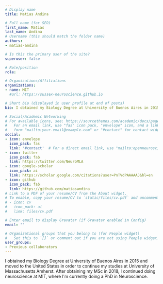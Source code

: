 ```yaml
---
# Display name
title: Matias Andina

# Full name (for SEO)
first_name: Matias
last_name: Andina
# Username (this should match the folder name)
authors:
- matias-andina

# Is this the primary user of the site?
superuser: false

# Role/position
role: 

# Organizations/Affiliations
organizations:
- name: MIT
  #url: https://sussex-neuroscience.github.io

# Short bio (displayed in user profile at end of posts)
bio: I obtained my Biology Degree at University of Buenos Aires in 2015 and moved to the United States in order to continue my studies at University of Massachusetts Amherst. After obtaining my MSc in 2018, I continued doing neuroscience at MIT, where I'm currently doing a PhD in Neuroscience.

# Social/Academic Networking
# For available icons, see: https://sourcethemes.com/academic/docs/page-builder/#icons
#   For an email link, use "fas" icon pack, "envelope" icon, and a link in the
#   form "mailto:your-email@example.com" or "#contact" for contact widget.
social:
- icon: envelope
  icon_pack: fas
  link: '#contact'  # For a direct email link, use "mailto:openneuroscience@gmail.com".
- icon: twitter
  icon_pack: fab
  link: https://twitter.com/NeuroMLA
- icon: google-scholar
  icon_pack: ai
  link: https://scholar.google.com/citations?user=PnTVdPAAAAAJ&hl=en
- icon: github
  icon_pack: fab
  link: https://github.com/matiasandina
# Link to a PDF of your resume/CV from the About widget.
# To enable, copy your resume/CV to `static/files/cv.pdf` and uncomment the lines below.
# - icon: cv
#   icon_pack: ai
#   link: files/cv.pdf

# Enter email to display Gravatar (if Gravatar enabled in Config)
email: ""

# Organizational groups that you belong to (for People widget)
#   Set this to `[]` or comment out if you are not using People widget.
user_groups:
- Previous collaborators
---
```


I obtained my Biology Degree at University of Buenos Aires in 2015 and moved to the United States in order to continue my studies at University of Massachusetts Amherst. After obtaining my MSc in 2018, I continued doing neuroscience at MIT, where I'm currently doing a PhD in Neuroscience.
